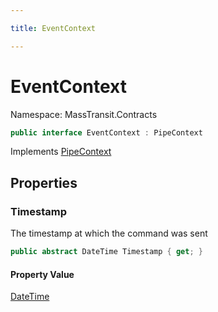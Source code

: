 ```yaml
---

title: EventContext

---
```


# EventContext

Namespace: MassTransit.Contracts

```csharp
public interface EventContext : PipeContext
```

Implements [PipeContext](../masstransit/pipecontext)

## Properties

### **Timestamp**

The timestamp at which the command was sent

```csharp
public abstract DateTime Timestamp { get; }
```

#### Property Value

[DateTime](https://learn.microsoft.com/en-us/dotnet/api/system.datetime)<br/>
